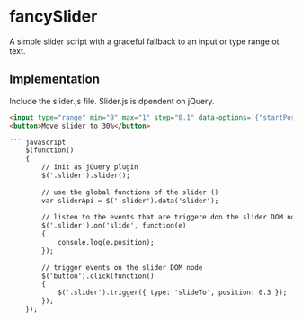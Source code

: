 fancySlider
===========
A simple slider script with a graceful fallback to an input or type range ot text.

Implementation
--------------
Include the slider.js file.
Slider.js is dpendent on jQuery.

``` html
<input type="range" min="0" max="1" step="0.1" data-options='{"startPos": "0"}' name="slider" class="slider">
<button>Move slider to 30%</button>

``` javascript
	$(function()
	{
		// init as jQuery plugin
		$('.slider').slider();
		
		// use the global functions of the slider ()
		var sliderApi = $('.slider').data('slider');
		
		// listen to the events that are triggere don the slider DOM node.	
		$('.slider').on('slide', function(e)
		{
			console.log(e.position);
		});
		
		// trigger events on the slider DOM node
		$('button').click(function()
		{
			$('.slider').trigger({ type: 'slideTo', position: 0.3 });
		});
	});
```